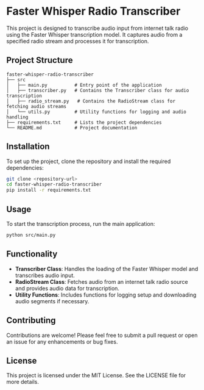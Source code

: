 # Faster Whisper Radio Transcriber

This project is designed to transcribe audio input from internet talk radio using the Faster Whisper transcription model. It captures audio from a specified radio stream and processes it for transcription.

## Project Structure

```
faster-whisper-radio-transcriber
├── src
│   ├── main.py          # Entry point of the application
│   ├── transcriber.py   # Contains the Transcriber class for audio transcription
│   ├── radio_stream.py   # Contains the RadioStream class for fetching audio streams
│   └── utils.py         # Utility functions for logging and audio handling
├── requirements.txt     # Lists the project dependencies
└── README.md            # Project documentation
```

## Installation

To set up the project, clone the repository and install the required dependencies:

```bash
git clone <repository-url>
cd faster-whisper-radio-transcriber
pip install -r requirements.txt
```

## Usage

To start the transcription process, run the main application:

```bash
python src/main.py
```

## Functionality

- **Transcriber Class**: Handles the loading of the Faster Whisper model and transcribes audio input.
- **RadioStream Class**: Fetches audio from an internet talk radio source and provides audio data for transcription.
- **Utility Functions**: Includes functions for logging setup and downloading audio segments if necessary.

## Contributing

Contributions are welcome! Please feel free to submit a pull request or open an issue for any enhancements or bug fixes.

## License

This project is licensed under the MIT License. See the LICENSE file for more details.